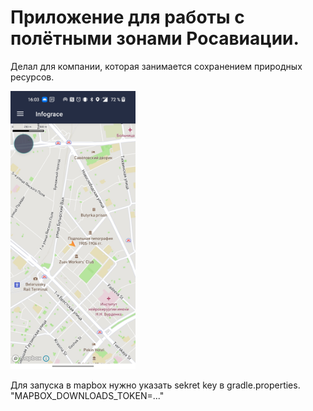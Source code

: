 # Приложение для работы с полётными зонами Росавиации.
Делал для компании, которая занимается сохранением природных ресурсов.

<img src="https://github.com/ztzmtv/MapBox/blob/mapbox_azmetov/Screenshot_2022_08_15_16_03_24_76_0e27cbb23a65ddcf96068423a0d61f6a.jpg" width=200/>

Для запуска в mapbox нужно указать sekret key в gradle.properties. "MAPBOX_DOWNLOADS_TOKEN=..."
